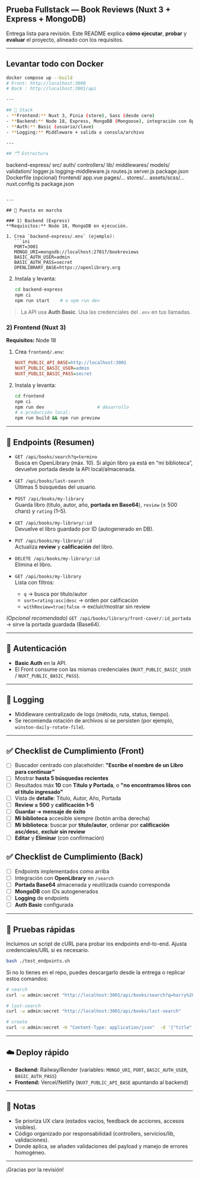 ## Prueba Fullstack — Book Reviews (Nuxt 3 + Express + MongoDB)

Entrega lista para revisión. Este README explica **cómo ejecutar**, **probar** y **evaluar** el proyecto, alineado con los requisitos.

---

## Levantar todo con Docker
```bash
docker compose up --build
# Front: http://localhost:3000
# Back : http://localhost:3001/api

---

## 🧱 Stack
- **Frontend:** Nuxt 3, Pinia (store), Sass (desde cero)
- **Backend:** Node 18, Express, MongoDB (Mongoose), integración con OpenLibrary
- **Auth:** Basic (usuario/clave)
- **Logging:** Middleware + salida a consola/archivo

---

## 🗂️ Estructura
```
backend-express/
  src/
    auth/
    controllers/
    lib/
    middlewares/
    models/
    validation/
    logger.js
    logging-middleware.js
    routes.js
    server.js
  package.json
  Dockerfile (opcional)
frontend/
  app.vue
  pages/...
  stores/...
  assets/scss/...
  nuxt.config.ts
  package.json
```

---

## 🚀 Puesta en marcha

### 1) Backend (Express)
**Requisitos:** Node 18, MongoDB en ejecución.

1. Crea `backend-express/.env` (ejemplo):
   ```ini
   PORT=3001
   MONGO_URI=mongodb://localhost:27017/bookreviews
   BASIC_AUTH_USER=admin
   BASIC_AUTH_PASS=secret
   OPENLIBRARY_BASE=https://openlibrary.org
   ```

2. Instala y levanta:
   ```bash
   cd backend-express
   npm ci
   npm run start    # o npm run dev
   ```

> La API usa **Auth Basic**. Usa las credenciales del `.env` en tus llamadas.

### 2) Frontend (Nuxt 3)
**Requisitos:** Node 18

1. Crea `frontend/.env`:
   ```ini
   NUXT_PUBLIC_API_BASE=http://localhost:3001
   NUXT_PUBLIC_BASIC_USER=admin
   NUXT_PUBLIC_BASIC_PASS=secret
   ```

2. Instala y levanta:
   ```bash
   cd frontend
   npm ci
   npm run dev                    # desarrollo
   # o producción local:
   npm run build && npm run preview
   ```

---

## 🔌 Endpoints (Resumen)

- `GET /api/books/search?q=termino`  
  Busca en OpenLibrary (máx. 10). Si algún libro ya está en “mi biblioteca”, devuelve portada desde la API local/almacenada.

- `GET /api/books/last-search`  
  Últimas 5 búsquedas del usuario.

- `POST /api/books/my-library`  
  Guarda libro (título, autor, año, **portada en Base64**), `review` (≤ 500 chars) y `rating` (1–5).

- `GET /api/books/my-library/:id`  
  Devuelve el libro guardado por ID (autogenerado en DB).

- `PUT /api/books/my-library/:id`  
  Actualiza **review** y **calificación** del libro.

- `DELETE /api/books/my-library/:id`  
  Elimina el libro.

- `GET /api/books/my-library`  
  Lista con filtros:  
  - `q` → busca por título/autor  
  - `sort=rating:asc|desc` → orden por calificación  
  - `withReview=true|false` → excluir/mostrar sin review

*(Opcional recomendado)* `GET /api/books/library/front-cover/:id_portada` → sirve la portada guardada (Base64).

---

## 🔐 Autenticación
- **Basic Auth** en la API.  
- El Front consume con las mismas credenciales (`NUXT_PUBLIC_BASIC_USER` / `NUXT_PUBLIC_BASIC_PASS`).

---

## 🧾 Logging
- Middleware centralizado de logs (método, ruta, status, tiempo).  
- Se recomienda rotación de archivos si se persisten (por ejemplo, `winston-daily-rotate-file`).

---

## ✅ Checklist de Cumplimiento (Front)
- [ ] Buscador centrado con placeholder: **"Escribe el nombre de un Libro para continuar"**  
- [ ] Mostrar **hasta 5 búsquedas recientes**  
- [ ] Resultados máx **10** con **Título y Portada**, o **"no encontramos libros con el título ingresado"**  
- [ ] Vista de **detalle**: Título, Autor, Año, Portada  
- [ ] **Review ≤ 500** y **calificación 1–5**  
- [ ] **Guardar** ➜ **mensaje de éxito**  
- [ ] **Mi biblioteca** accesible siempre (botón arriba derecha)  
- [ ] **Mi biblioteca**: buscar por **título/autor**, ordenar por **calificación asc/desc**, **excluir sin review**  
- [ ] **Editar** y **Eliminar** (con confirmación)  

## ✅ Checklist de Cumplimiento (Back)
- [ ] Endpoints implementados como arriba  
- [ ] Integración con **OpenLibrary** en `/search`  
- [ ] **Portada Base64** almacenada y reutilizada cuando corresponda  
- [ ] **MongoDB** con IDs autogenerados  
- [ ] **Logging** de endpoints  
- [ ] **Auth Basic** configurada  

---

## 🧪 Pruebas rápidas
Incluimos un script de cURL para probar los endpoints end-to-end. Ajusta credenciales/URL si es necesario.

```bash
bash ./test_endpoints.sh
```

Si no lo tienes en el repo, puedes descargarlo desde la entrega o replicar estos comandos:
```bash
# search
curl -u admin:secret "http://localhost:3001/api/books/search?q=harry%20potter"

# last-search
curl -u admin:secret "http://localhost:3001/api/books/last-search"

# create
curl -u admin:secret -H "Content-Type: application/json"  -d '{"title":"Test Book","author":"Anon","year":2020,"coverBase64":"data:image/png;base64,iVBORw0KGgo=","review":"Muy buen libro","rating":5}'  "http://localhost:3001/api/books/my-library"
```

---

## ☁️ Deploy rápido
- **Backend:** Railway/Render (variables: `MONGO_URI`, `PORT`, `BASIC_AUTH_USER`, `BASIC_AUTH_PASS`)  
- **Frontend:** Vercel/Netlify (`NUXT_PUBLIC_API_BASE` apuntando al backend)

---

## 📌 Notas
- Se prioriza UX clara (estados vacíos, feedback de acciones, accesos visibles).  
- Código organizado por responsabilidad (controllers, servicios/lib, validaciones).  
- Donde aplica, se añaden validaciones del payload y manejo de errores homogéneo.

---

¡Gracias por la revisión!

